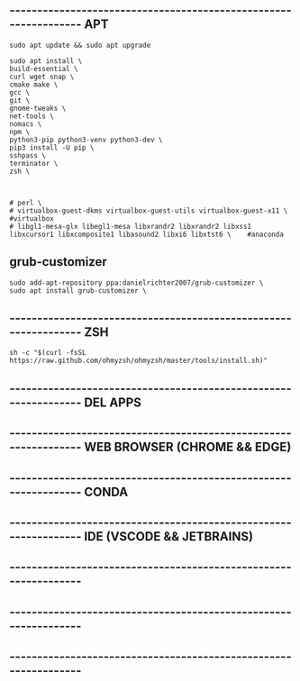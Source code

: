 
## ---------------------------------------------------------------- APT
    sudo apt update && sudo apt upgrade
    
    sudo apt install \
    build-essential \
    curl wget snap \
    cmake make \
    gcc \
    git \
    gnome-tweaks \
    net-tools \
    nomacs \
    npm \
    python3-pip python3-venv python3-dev \
    pip3 install -U pip \
    sshpass \
    terminator \
    zsh \
    


    # perl \
    # virtualbox-guest-dkms virtualbox-guest-utils virtualbox-guest-x11 \    #virtualbox
    # libgl1-mesa-glx libegl1-mesa libxrandr2 libxrandr2 libxss1 libxcursor1 libxcomposite1 libasound2 libxi6 libxtst6 \    #anaconda


## grub-customizer
    sudo add-apt-repository ppa:danielrichter2007/grub-customizer \
    sudo apt install grub-customizer \



## ---------------------------------------------------------------- ZSH
    sh -c "$(curl -fsSL https://raw.github.com/ohmyzsh/ohmyzsh/master/tools/install.sh)"







## ---------------------------------------------------------------- DEL APPS







## ---------------------------------------------------------------- WEB BROWSER (CHROME && EDGE)







## ---------------------------------------------------------------- CONDA







## ---------------------------------------------------------------- IDE (VSCODE && JETBRAINS)







## ---------------------------------------------------------------- 







## ---------------------------------------------------------------- 







## ---------------------------------------------------------------- 






